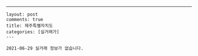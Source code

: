 ---
    layout: post
    comments: true
    title: 제주특별자치도
    categories: [실거래가]
    ---

    2021-06-29 실거래 정보가 없습니다.

    
